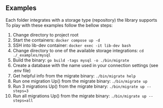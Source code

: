## Examples  
  
Each folder integrates with a storage type (repository) the library supports  
To play with these examples follow the bellow steps:  
  
1. Change directory to project root
2. Start the containers: ``docker compose up -d``
3. SSH into lib-dev container: ``docker exec -it lib-dev bash``
4. Change directory to one of the available storage integrations: ``cd ./_examples/mysql``
5. Build the binary: ``go build -tags mysql -o ./bin/migrate``
6. Create a database with the name used in your connection settings (see .env file)  
7. Get helpful info from the migrate binary: ``./bin/migrate help``
8. Run one migration Up() from the migrate binary: ``./bin/migrate up``
9. Run 3 migrations Up() from the migrate binary: ``./bin/migrate up --steps=3``
10. Run all migrations Up() from the migrate binary: ``./bin/migrate up --steps=all``